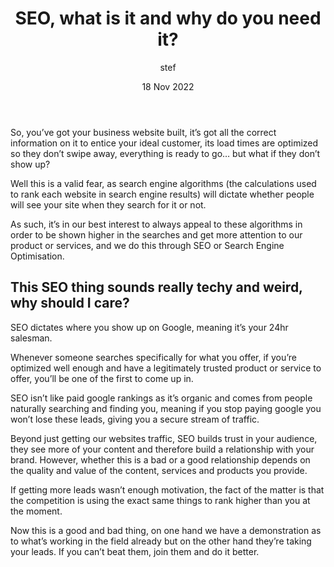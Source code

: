﻿---
title: "SEO, what is it and why do you need it?"
author: 'stef'
date: '18 Nov 2022'
excerpt: "So, you’ve got your business website built, it’s got all the correct information on it to entice your ideal customer, its load times are optimized so they don’t swipe away, everything is ready to go… but what if they don’t show up?"
TOP: 'Marketing'
thumbnail: '/post-images/whySEO.png'
thumbnailSource: 'stef'
---

So, you’ve got your business website built, it’s got all the correct information on it to entice your ideal customer, its load times are optimized so they don’t swipe away, everything is ready to go… but what if they don’t show up?

Well this is a valid fear, as search engine algorithms (the calculations used to rank each website in search engine results) will dictate whether people will see your site when they search for it or not.

As such, it’s in our best interest to always appeal to these algorithms in order to be shown higher in the searches and get more attention to our product or services, and we do this through SEO or Search Engine Optimisation.

## This SEO thing sounds really techy and weird, why should I care?

SEO dictates where you show up on Google, meaning it’s your 24hr salesman. 

Whenever someone searches specifically for what you offer, if you’re optimized well enough and have a legitimately trusted product or service to offer, you’ll be one of the first to come up in.

SEO isn’t like paid google rankings as it’s organic and comes from people naturally searching and finding you, meaning if you stop paying google you won’t lose these leads, giving you a secure stream of traffic.

Beyond just getting our websites traffic, SEO builds trust in your audience, they see more of your content and therefore build a relationship with your brand.
However, whether this is a bad or a good relationship depends on the quality and value of the content, services and products you provide.

If getting more leads wasn’t enough motivation, the fact of the matter is that the competition is using the exact same things to rank higher than you at the moment.

Now this is a good and bad thing, on one hand we have a demonstration as to what’s working in the field already but on the other hand they’re taking your leads. If you can’t beat them, join them and do it better.
